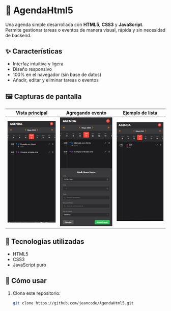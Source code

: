 # 📅 AgendaHtml5

Una agenda simple desarrollada con **HTML5**, **CSS3** y **JavaScript**.  
Permite gestionar tareas o eventos de manera visual, rápida y sin necesidad de backend.

## ✨ Características

- Interfaz intuitiva y ligera  
- Diseño responsivo  
- 100% en el navegador (sin base de datos)  
- Añadir, editar y eliminar tareas o eventos

## 🖼️ Capturas de pantalla

| Vista principal | Agregando evento | Ejemplo de lista |
|-----------------|------------------|------------------|
| ![](./Captures/Captura.JPG) | ![](./Captures/Captura2.JPG) | ![](./Captures/Captura3.JPG) |

## 🚀 Tecnologías utilizadas

- HTML5  
- CSS3  
- JavaScript puro

## 🔧 Cómo usar

1. Clona este repositorio:
   ```bash
   git clone https://github.com/jeancode/AgendaHtml5.git
